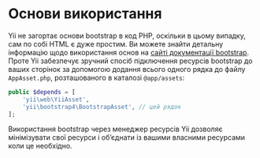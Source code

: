 Основи використання
===================

Yii не загортає основи bootstrap в код PHP, оскільки в цьому випадку, сам по собі HTML є дуже простим.
Ви можете знайти детальну інформацію щодо використання основ на [сайті документації bootstrap](http://getbootstrap.com/css/).
Проте Yii забезпечує зручний спосіб підключення ресурсів bootstrap до ваших сторінок за допомогою додання всього одного рядка до файлу
`AppAsset.php`, розташованого в каталозі `@app/assets`:

```php
public $depends = [
    'yii\web\YiiAsset',
    'yii\bootstrap4\BootstrapAsset', // цей рядок
];
```

Використання bootstrap через менеджер ресурсів Yii дозволяє мінімізувати свої ресурси і обʼєднати із вашими власними ресурсами коли це необхідно.
